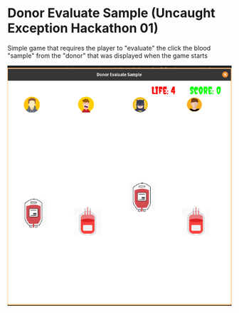 # Donor Evaluate Sample (Uncaught Exception Hackathon 01)

Simple game that requires the player to "evaluate" the click the blood "sample" from the "donor"
that was displayed when the game starts

![gameplay](gameplay.png)
